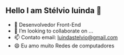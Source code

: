 ##  Hello I am Stélvio luinda 👋

- 🔭  Desenvolvedor Front-End
- 👯 I’m looking to collaborate on ...
- 📫 Contato email: luindastelvio@gmail.com
- 😄 Eu amo muito Redes de computadores


